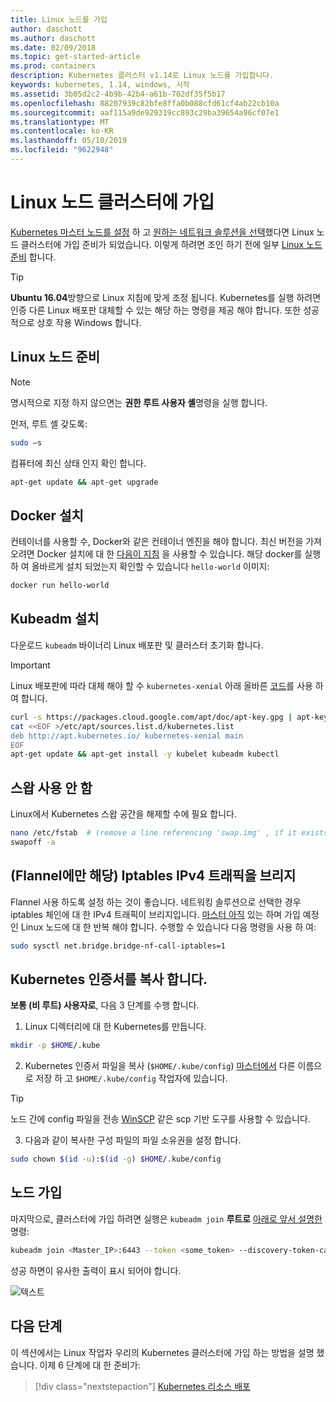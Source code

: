 ```yaml
---
title: Linux 노드를 가입
author: daschott
ms.author: daschott
ms.date: 02/09/2018
ms.topic: get-started-article
ms.prod: containers
description: Kubernetes 클러스터 v1.14로 Linux 노드를 가입합니다.
keywords: kubernetes, 1.14, windows, 시작
ms.assetid: 3b05d2c2-4b9b-42b4-a61b-702df35f5b17
ms.openlocfilehash: 88207939c82bfe8ffa0b088cfd61cf4ab22cb10a
ms.sourcegitcommit: aaf115a9de929319cc893c29ba39654a96cf07e1
ms.translationtype: MT
ms.contentlocale: ko-KR
ms.lasthandoff: 05/10/2019
ms.locfileid: "9622948"
---
```

# <a name="joining-linux-nodes-to-a-cluster"></a>Linux 노드 클러스터에 가입

[Kubernetes 마스터 노드를 설정](creating-a-linux-master.md) 하 고 [원하는 네트워크 솔루션을 선택](network-topologies.md)했다면 Linux 노드 클러스터에 가입 준비가 되었습니다. 이렇게 하려면 조인 하기 전에 일부 [Linux 노드 준비](joining-linux-workers.md#preparing-a-linux-node) 합니다.
> [!tip]
> **Ubuntu 16.04**방향으로 Linux 지침에 맞게 조정 됩니다. Kubernetes를 실행 하려면 인증 다른 Linux 배포판 대체할 수 있는 해당 하는 명령을 제공 해야 합니다. 또한 성공적으로 상호 작용 Windows 합니다.

## <a name="preparing-a-linux-node"></a>Linux 노드 준비

> [!NOTE]
> 명시적으로 지정 하지 않으면는 **권한 루트 사용자 셸**명령을 실행 합니다.

먼저, 루트 셸 갖도록:

```bash
sudo –s
```

컴퓨터에 최신 상태 인지 확인 합니다.

```bash
apt-get update && apt-get upgrade
```

## <a name="install-docker"></a>Docker 설치

컨테이너를 사용할 수, Docker와 같은 컨테이너 엔진을 해야 합니다. 최신 버전을 가져오려면 Docker 설치에 대 한 [다음이 지침](https://docs.docker.com/install/linux/docker-ce/ubuntu/) 을 사용할 수 있습니다. 해당 docker를 실행 하 여 올바르게 설치 되었는지 확인할 수 있습니다 `hello-world` 이미지:

```bash
docker run hello-world
```

## <a name="install-kubeadm"></a>Kubeadm 설치

다운로드 `kubeadm` 바이너리 Linux 배포판 및 클러스터 초기화 합니다.

> [!Important]  
> Linux 배포판에 따라 대체 해야 할 수 `kubernetes-xenial` 아래 올바른 [코드](https://wiki.ubuntu.com/Releases)를 사용 하 여 합니다.

``` bash
curl -s https://packages.cloud.google.com/apt/doc/apt-key.gpg | apt-key add -
cat <<EOF >/etc/apt/sources.list.d/kubernetes.list
deb http://apt.kubernetes.io/ kubernetes-xenial main
EOF
apt-get update && apt-get install -y kubelet kubeadm kubectl 
```

## <a name="disable-swap"></a>스왑 사용 안 함

Linux에서 Kubernetes 스왑 공간을 해제할 수에 필요 합니다.

``` bash
nano /etc/fstab  # (remove a line referencing 'swap.img' , if it exists)
swapoff -a
```

## <a name="flannel-only-enable-bridged-ipv4-traffic-to-iptables"></a>(Flannel에만 해당) Iptables IPv4 트래픽을 브리지

Flannel 사용 하도록 설정 하는 것이 좋습니다. 네트워킹 솔루션으로 선택한 경우 iptables 체인에 대 한 IPv4 트래픽이 브리지입니다. [마스터 아직](network-topologies.md#flannel-in-host-gateway-mode) 있는 하며 가입 예정인 Linux 노드에 대 한 반복 해야 합니다. 수행할 수 있습니다 다음 명령을 사용 하 여:

``` bash
sudo sysctl net.bridge.bridge-nf-call-iptables=1
```

## <a name="copy-kubernetes-certificate"></a>Kubernetes 인증서를 복사 합니다.

**보통 (비 루트) 사용자로**, 다음 3 단계를 수행 합니다.

1. Linux 디렉터리에 대 한 Kubernetes를 만듭니다.

```bash
mkdir -p $HOME/.kube
```

2. Kubernetes 인증서 파일을 복사 (`$HOME/.kube/config`) [마스터에서](./creating-a-linux-master.md#collect-cluster-information) 다른 이름으로 저장 하 고 `$HOME/.kube/config` 작업자에 있습니다.

> [!tip]
> 노드 간에 config 파일을 전송 [WinSCP](https://winscp.net/eng/download.php) 같은 scp 기반 도구를 사용할 수 있습니다.

3. 다음과 같이 복사한 구성 파일의 파일 소유권을 설정 합니다.

``` bash
sudo chown $(id -u):$(id -g) $HOME/.kube/config
```

## <a name="joining-node"></a>노드 가입

마지막으로, 클러스터에 가입 하려면 실행은 `kubeadm join` **루트로** [아래로 앞서 설명한](./creating-a-linux-master.md#initialize-master) 명령:

```bash
kubeadm join <Master_IP>:6443 --token <some_token> --discovery-token-ca-cert-hash <some_hash>
```

성공 하면이 유사한 출력이 표시 되어야 합니다.

![텍스트](./media/node-join.png)

## <a name="next-steps"></a>다음 단계

이 섹션에서는 Linux 작업자 우리의 Kubernetes 클러스터에 가입 하는 방법을 설명 했습니다. 이제 6 단계에 대 한 준비가:
> [!div class="nextstepaction"]
> [Kubernetes 리소스 배포](./deploying-resources.md)